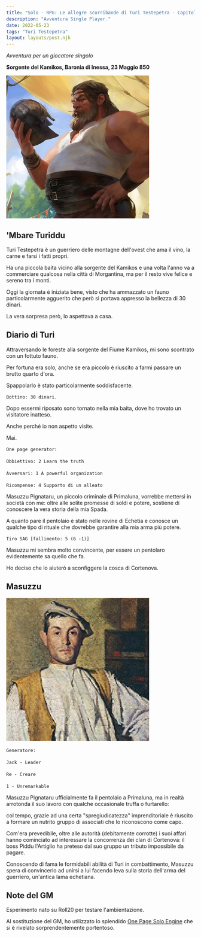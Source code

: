 ```yaml
---
title: "Solo - RPG: Le allegre scorribande di Turi Testepetra - Capitolo 1"
description: "Avventura Single Player."
date: 2022-05-23
tags: "Turi Testepetra"
layout: layouts/post.njk
---
```


_Avventura per un giocatore singolo_

**Sorgente del Kamikos, Baronia di Inessa, 23 Maggio 850**

![turi](/img/turi.jpg)

## 'Mbare Turiddu

Turi Testepetra è un guerriero delle montagne dell'ovest che ama il vino, la carne e farsi i fatti propri.

Ha una piccola baita vicino alla sorgente del Kamikos e una volta l'anno va a commerciare qualcosa nella città di Morgantina, ma per il resto vive felice e sereno tra i monti.

Oggi la giornata è iniziata bene, visto che ha ammazzato un fauno particolarmente agguerito che però si portava appresso la bellezza di 30 dinari.

La vera sorpresa però, lo aspettava a casa.

## Diario di Turi

Attraversando le foreste alla sorgente del Fiume Kamikos, mi sono scontrato con un fottuto fauno.

Per fortuna era solo, anche se era piccolo è riuscito a farmi passare un brutto quarto d'ora.

Spappolarlo è stato particolarmente soddisfacente.

```
Bottino: 30 dinari.
```

Dopo essermi riposato sono tornato nella mia baita, dove ho trovato un visitatore inatteso.

Anche perché io non aspetto visite.

Mai.

```
One page generator:

Obbiettivo: 2 Learn the truth

Avversari: 1 A powerful organization

Ricompense: 4 Supporto di un alleato
```

Masuzzu Pignataru, un piccolo criminale di Primaluna, vorrebbe mettersi in società con me: oltre alle solite promesse di soldi e potere, sostiene di conoscere la vera storia della mia Spada.

A quanto pare il pentolaio è stato nelle rovine di Echetia e conosce un qualche tipo di rituale che dovrebbe garantire alla mia arma più potere.

```
Tiro SAG [fallimento: 5 (6 -1)]
```

Masuzzu mi sembra molto convincente, per essere un pentolaro evidentemente sa quello che fa.

Ho deciso che lo aiuterò a sconfiggere la cosca di Cortenova.

## Masuzzu

![masuzzu](/img/masuzzu.jpg)

```
Generatore:

Jack - Leader

Re - Creare

1 - Unremarkable
```

Masuzzu Pignataru ufficialmente fa il pentolaio a Primaluna, ma in realtà arrotonda il suo lavoro con qualche occasionale truffa o furtarello:

col tempo, grazie ad una certa "spregiudicatezza" imprenditoriale è riuscito a formare un nutrito gruppo di associati che lo riconoscono come capo.

Com'era prevedibile, oltre alle autorità (debitamente corrotte) i suoi affari hanno cominciato ad interessare la concorrenza dei clan di Cortenova: il boss Piddu l'Artiglio ha preteso dal suo gruppo un tributo impossibile da pagare.

Conoscendo di fama le formidabili abilità di Turi in combattimento, Masuzzu spera di convincerlo ad unirsi a lui facendo leva sulla storia dell'arma del guerriero, un'antica lama echetiana.

## Note del GM

Esperimento nato su Roll20 per testare l'ambientazione.

Al sostituzione del GM, ho utilizzato lo splendido [One Page Solo Engine](https://inflatablestudios.itch.io/one-page-solo-engine) che si è rivelato sorprendentemente portentoso.
